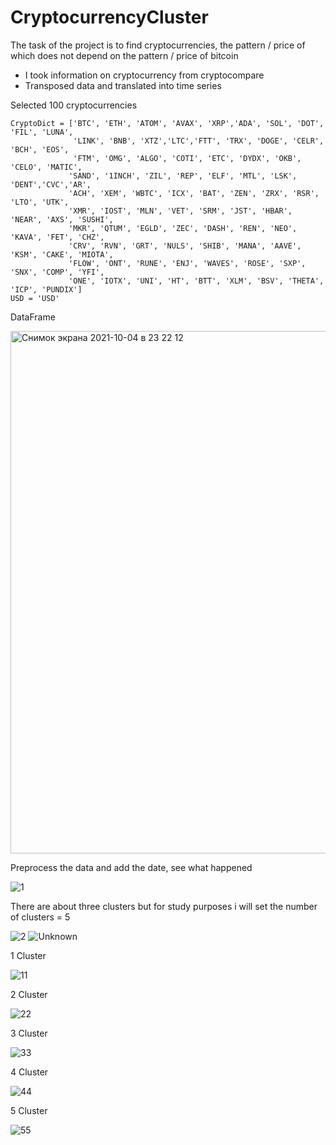 # CryptocurrencyCluster
The task of the project is to find cryptocurrencies, the pattern / price of which does not depend on the pattern / price of bitcoin
- I took information on cryptocurrency from cryptocompare
- Transposed data and translated into time series

Selected 100 cryptocurrencies

```
CryptoDict = ['BTC', 'ETH', 'ATOM', 'AVAX', 'XRP','ADA', 'SOL', 'DOT', 'FIL', 'LUNA', 
              'LINK', 'BNB', 'XTZ','LTC','FTT', 'TRX', 'DOGE', 'CELR', 'BCH', 'EOS',
              'FTM', 'OMG', 'ALGO', 'COTI', 'ETC', 'DYDX', 'OKB', 'CELO', 'MATIC',
             'SAND', '1INCH', 'ZIL', 'REP', 'ELF', 'MTL', 'LSK', 'DENT','CVC','AR',
             'ACH', 'XEM', 'WBTC', 'ICX', 'BAT', 'ZEN', 'ZRX', 'RSR', 'LTO', 'UTK',
             'XMR', 'IOST', 'MLN', 'VET', 'SRM', 'JST', 'HBAR', 'NEAR', 'AXS', 'SUSHI',
             'MKR', 'QTUM', 'EGLD', 'ZEC', 'DASH', 'REN', 'NEO', 'KAVA', 'FET', 'CHZ',
             'CRV', 'RVN', 'GRT', 'NULS', 'SHIB', 'MANA', 'AAVE', 'KSM', 'CAKE', 'MIOTA',
             'FLOW', 'ONT', 'RUNE', 'ENJ', 'WAVES', 'ROSE', 'SXP', 'SNX', 'COMP', 'YFI',
             'ONE', 'IOTX', 'UNI', 'HT', 'BTT', 'XLM', 'BSV', 'THETA', 'ICP', 'PUNDIX']
USD = 'USD'
```

DataFrame

<img width="836" alt="Снимок экрана 2021-10-04 в 23 22 12" src="https://user-images.githubusercontent.com/43303016/135919350-0c651c99-4f74-4f68-b5ff-f170834670bc.png">

Preprocess the data and add the date, see what happened

![1](https://user-images.githubusercontent.com/43303016/135918654-eb905539-7c87-43eb-8bc5-6bf0f1c06102.png)

There are about three clusters but for study purposes i will set the number of clusters = 5

![2](https://user-images.githubusercontent.com/43303016/135919653-6300e9ac-77f7-4e65-ad81-47e6a8e10dd8.png)
![Unknown](https://user-images.githubusercontent.com/43303016/135919659-bb875a89-cbc2-4aba-86fb-8ccbf490babe.png)

1 Cluster 

![11](https://user-images.githubusercontent.com/43303016/135921146-d0e36f43-9cfb-40b1-97a0-062372edbe46.png)

2 Cluster

![22](https://user-images.githubusercontent.com/43303016/135921348-2a71cdf3-7403-44de-91dc-a2616c50c1e2.png)

3 Cluster

![33](https://user-images.githubusercontent.com/43303016/135921334-c0a5f2f3-805a-4a0c-9d9c-8577a97b8fbc.png)

4 Cluster

![44](https://user-images.githubusercontent.com/43303016/135921304-2d575f51-f516-4d3e-a36a-99d3b795f4ff.png)

5 Cluster

![55](https://user-images.githubusercontent.com/43303016/135921290-2cdddbd0-cfbf-4fac-88d6-2eb46dd1b99c.png)
